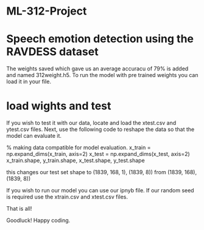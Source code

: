 # ML-312-Project
# Speech emotion detection using the RAVDESS dataset

The weights saved which gave us an average accuracu of 79% is added and named 312weight.h5.
To run the model with pre trained weights you can load it in your file. 

# load wights and test
If you wish to test it with our data, locate and load the xtest.csv and ytest.csv files.
Next, use the following code to reshape the data so that the model can evaluate it.

% making data compatible for model evaluation.
x_train = np.expand_dims(x_train, axis=2) 
x_test = np.expand_dims(x_test, axis=2) 
x_train.shape, y_train.shape, x_test.shape, y_test.shape


this changes our test set shape to
(1839, 168, 1), (1839, 8))
from
(1839, 168), (1839, 8))


If you wish to run our model you can use our ipnyb file. If our random seed is required use the xtrain.csv and xtest.csv files.

That is all!

Goodluck! Happy coding.



